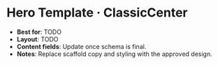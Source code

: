 # Hero Template · ClassicCenter

- **Best for**: TODO
- **Layout**: TODO
- **Content fields**: Update once schema is final.
- **Notes**: Replace scaffold copy and styling with the approved design.
